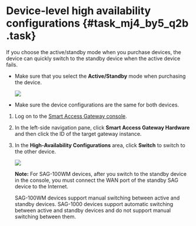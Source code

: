 # Device-level high availability configurations {#task_mj4_by5_q2b .task}

If you choose the active/standby mode when you purchase devices, the device can quickly switch to the standby device when the active device fails.

-   Make sure that you select the **Active/Standby** mode when purchasing the device.

    ![](http://static-aliyun-doc.oss-cn-hangzhou.aliyuncs.com/assets/img/17036/15574536178559_en-US.png)

-   Make sure the device configurations are the same for both devices.

1.  Log on to the [Smart Access Gateway console](https://smartag.console.aliyun.com).
2.  In the left-side navigation pane, click **Smart Access Gateway Hardware** and then click the ID of the target gateway instance.
3.  In the **High-Availability Configurations** area, click **Switch** to switch to the other device. 

    ![](http://static-aliyun-doc.oss-cn-hangzhou.aliyuncs.com/assets/img/17036/15574536178561_en-US.png)

    **Note:** For SAG-100WM devices, after you switch to the standby device in the console, you must connect the WAN port of the standby SAG device to the Internet.

    SAG-100WM devices support manual switching between active and standby devices. SAG-1000 devices support automatic switching between active and standby devices and do not support manual switching between them.



